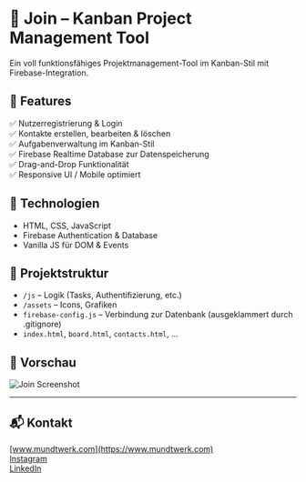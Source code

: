 # 🧩 Join – Kanban Project Management Tool

Ein voll funktionsfähiges Projektmanagement-Tool im Kanban-Stil mit Firebase-Integration.

## 🚀 Features

✅ Nutzerregistrierung & Login  
✅ Kontakte erstellen, bearbeiten & löschen  
✅ Aufgabenverwaltung im Kanban-Stil  
✅ Firebase Realtime Database zur Datenspeicherung  
✅ Drag-and-Drop Funktionalität  
✅ Responsive UI / Mobile optimiert

## 🧠 Technologien

- HTML, CSS, JavaScript
- Firebase Authentication & Database
- Vanilla JS für DOM & Events

## 📁 Projektstruktur

- `/js` – Logik (Tasks, Authentifizierung, etc.)
- `/assets` – Icons, Grafiken
- `firebase-config.js` – Verbindung zur Datenbank (ausgeklammert durch .gitignore)
- `index.html`, `board.html`, `contacts.html`, ...

## 📸 Vorschau

![Join Screenshot](img/join.png)

---

## 📬 Kontakt

[www.mundtwerk.com](https://www.mundtwerk.com)  
[Instagram](https://instagram.com/marcomundtwerk)  
[LinkedIn](https://linkedin.com/in/marco-m-3059952b4)
